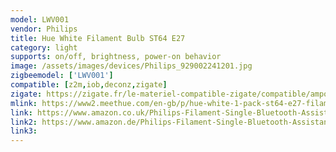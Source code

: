 ```yaml
---
model: LWV001
vendor: Philips
title: Hue White Filament Bulb ST64 E27
category: light
supports: on/off, brightness, power-on behavior
image: /assets/images/devices/Philips_929002241201.jpg
zigbeemodel: ['LWV001']
compatible: [z2m,iob,deconz,zigate]
zigate: https://zigate.fr/le-materiel-compatible-zigate/compatible/ampoulesst64e27
mlink: https://www2.meethue.com/en-gb/p/hue-white-1-pack-st64-e27-filament-edison/8718699688868
link: https://www.amazon.co.uk/Philips-Filament-Single-Bluetooth-Assistant/dp/B07SPHGQV6
link2: https://www.amazon.de/Philips-Filament-Single-Bluetooth-Assistant/dp/B07SPHGQV6
link3: 
---
```

